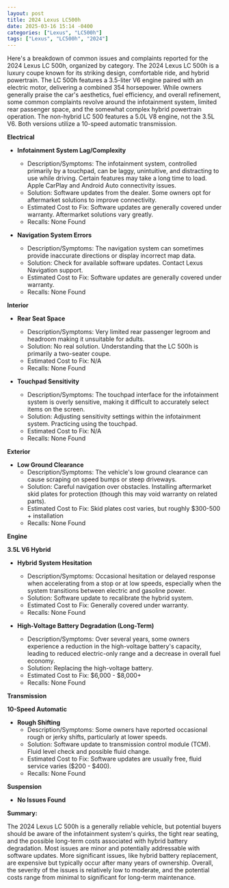 ```yaml
---
layout: post
title: 2024 Lexus LC500h
date: 2025-03-16 15:14 -0400
categories: ["Lexus", "LC500h"]
tags: ["Lexus", "LC500h", "2024"]
---
```

Here's a breakdown of common issues and complaints reported for the 2024 Lexus LC 500h, organized by category. The 2024 Lexus LC 500h is a luxury coupe known for its striking design, comfortable ride, and hybrid powertrain. The LC 500h features a 3.5-liter V6 engine paired with an electric motor, delivering a combined 354 horsepower. While owners generally praise the car's aesthetics, fuel efficiency, and overall refinement, some common complaints revolve around the infotainment system, limited rear passenger space, and the somewhat complex hybrid powertrain operation. The non-hybrid LC 500 features a 5.0L V8 engine, not the 3.5L V6. Both versions utilize a 10-speed automatic transmission.

**Electrical**

* **Infotainment System Lag/Complexity**
    * Description/Symptoms: The infotainment system, controlled primarily by a touchpad, can be laggy, unintuitive, and distracting to use while driving. Certain features may take a long time to load. Apple CarPlay and Android Auto connectivity issues.
    * Solution: Software updates from the dealer. Some owners opt for aftermarket solutions to improve connectivity.
    * Estimated Cost to Fix: Software updates are generally covered under warranty. Aftermarket solutions vary greatly.
    * Recalls: None Found

* **Navigation System Errors**
    * Description/Symptoms: The navigation system can sometimes provide inaccurate directions or display incorrect map data.
    * Solution: Check for available software updates. Contact Lexus Navigation support.
    * Estimated Cost to Fix: Software updates are generally covered under warranty.
    * Recalls: None Found

**Interior**

* **Rear Seat Space**
    * Description/Symptoms: Very limited rear passenger legroom and headroom making it unsuitable for adults.
    * Solution: No real solution. Understanding that the LC 500h is primarily a two-seater coupe.
    * Estimated Cost to Fix: N/A
    * Recalls: None Found

* **Touchpad Sensitivity**
    * Description/Symptoms: The touchpad interface for the infotainment system is overly sensitive, making it difficult to accurately select items on the screen.
    * Solution: Adjusting sensitivity settings within the infotainment system. Practicing using the touchpad.
    * Estimated Cost to Fix: N/A
    * Recalls: None Found

**Exterior**

* **Low Ground Clearance**
    * Description/Symptoms: The vehicle's low ground clearance can cause scraping on speed bumps or steep driveways.
    * Solution: Careful navigation over obstacles. Installing aftermarket skid plates for protection (though this may void warranty on related parts).
    * Estimated Cost to Fix: Skid plates cost varies, but roughly $300-500 + installation
    * Recalls: None Found

**Engine**

**3.5L V6 Hybrid**
* **Hybrid System Hesitation**
    * Description/Symptoms: Occasional hesitation or delayed response when accelerating from a stop or at low speeds, especially when the system transitions between electric and gasoline power.
    * Solution: Software update to recalibrate the hybrid system.
    * Estimated Cost to Fix: Generally covered under warranty.
    * Recalls: None Found

* **High-Voltage Battery Degradation (Long-Term)**
    * Description/Symptoms: Over several years, some owners experience a reduction in the high-voltage battery's capacity, leading to reduced electric-only range and a decrease in overall fuel economy.
    * Solution: Replacing the high-voltage battery.
    * Estimated Cost to Fix: $6,000 - $8,000+
    * Recalls: None Found

**Transmission**

**10-Speed Automatic**
* **Rough Shifting**
    * Description/Symptoms: Some owners have reported occasional rough or jerky shifts, particularly at lower speeds.
    * Solution: Software update to transmission control module (TCM). Fluid level check and possible fluid change.
    * Estimated Cost to Fix: Software updates are usually free, fluid service varies ($200 - $400).
    * Recalls: None Found

**Suspension**

* **No Issues Found**

**Summary:**

The 2024 Lexus LC 500h is a generally reliable vehicle, but potential buyers should be aware of the infotainment system's quirks, the tight rear seating, and the possible long-term costs associated with hybrid battery degradation. Most issues are minor and potentially addressable with software updates. More significant issues, like hybrid battery replacement, are expensive but typically occur after many years of ownership. Overall, the severity of the issues is relatively low to moderate, and the potential costs range from minimal to significant for long-term maintenance.

